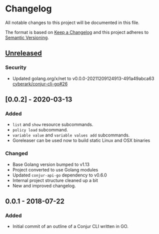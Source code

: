# Changelog
All notable changes to this project will be documented in this file.

The format is based on [Keep a Changelog](http://keepachangelog.com/en/1.0.0/)
and this project adheres to [Semantic Versioning](http://semver.org/spec/v2.0.0.html).

## [Unreleased]
### Security
- Updated golang.org/x/net to v0.0.0-20211209124913-491a49abca63
  [cyberark/conjur-cli-go#26](https://github.com/cyberark/conjur-cli-go/pull/26)

## [0.0.2] - 2020-03-13

### Added
- `list` and `show` resource subcommands.
- `policy load` subcommand.
- `variable value` and `variable values add` subcommands.
- Goreleaser can be used now to build static Linux and OSX binaries

### Changed
- Base Golang version bumped to v1.13
- Project converted to use Golang modules
- Updated `conjur-api-go` dependency to v0.6.0
- Internal project structure cleaned up a bit
- New and improved changelog.

## 0.0.1 - 2018-07-22

### Added
- Initial commit of an outline of a Conjur CLI written in GO.

[Unreleased]: https://github.com/cyberark/conjur-cli-go/compare/v0.0.2...HEAD
[0.2.0]: https://github.com/cyberark/conjur-cli-go/compare/v0.1.0...v0.2.0
